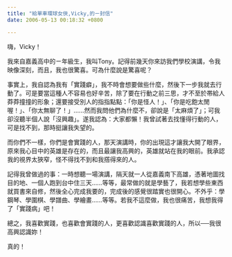 ```yaml
---
title: "給單車環球女俠,Vicky,的ㄧ封信"
date: 2006-05-13 00:18:32 +0800

---
```



嗨，Vicky！



我來自嘉義高中的ㄧ年級生，我叫Tony。記得前幾天你來訪我們學校演講，令我映像深刻，而且，我也很驚喜。可為什麼說是驚喜呢？



事實上，我自認為我有「實踐癖」，我不時會想要做些什麼，然後下一步我就去行動了。可是要當這種人不容易也好辛苦，除了要在行動之前三思，才不至於帯給人莽莽撞撞的形象；還要接受別人的指指點點：「你是怪人！」、「你是吃飽太閒喔！」、「你太無聊了！」......然而我問他們為什麼不，卻說是「太麻煩了」；可我卻沒聽半個人說「沒興趣」。遂我認為：大家都懶！我曾試著去找懂得行動的人，可是找不到，那時挺讓我失望的。



而你們不一樣，你們是會實踐的人，那天演講時，你的出現這才讓我大開了眼界，原來我心目中的英雄是存在的，而且最讓我高興的，英雄就站在我的眼前。我承認我的視界太狹窄，怪不得找不到和我撘得來的人。



記得我曾做過的事：一時想聽一場演講，隔天就一人從嘉義南下高雄，憑著地圖找目的地、一個人跑到台中住三天......等等，最常做的就是學藝了，我若想學些東西就買書來自修，然後全心完成我要的，完成後的感覺很踏實也很開心。不外乎：學鋼琴、學圍棋、學譜曲、學繪畫......等等。若我不這麼做，我也很痛苦，我想我得了「實踐病」吧！



總之，我喜歡實踐，也喜歡會實踐的人，更喜歡認識喜歡實踐的人，所以──我很高興認識妳！



真的！


